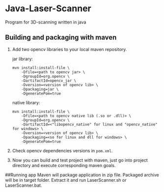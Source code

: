 # Java-Laser-Scanner
Program for 3D-scanning written in java

## Building and packaging with maven
1. Add two opencv libraries to your local maven repository.

    jar library:
    ```
    mvn install:install-file \
        -Dfile=<path to opencv jar> \
        -DgroupId=org.opencv \
        -DartifactId=opencv_jar \
        -Dversion=<version of opencv lib> \
        -Dpackaging=jar \
        -DgeneratePom=true 
    ```
    
    native library:
    ```
    mvn install:install-file \
        -Dfile=<path to opencv native lib (.so or .dll)> \
        -DgroupId=org.opencv \
        -DartifactId=<"libopencv_native" for linux and "opencv_native" for windows> \
        -Dversion=<version of opencv lib> \
        -Dpackaging=<so for linux and dll for windows> \
        -DgeneratePom=true 
    ```
2. Check opencv dependencies versions in `pom.xml`. 
3. Now you can build and test project with maven, just go into project directory and execute corresponding maven goals.

##Running app
Maven will package application in zip file. Packaged archive will be in target folder. Extract it and run LaserScanner.sh or LaserScanner.bat.

